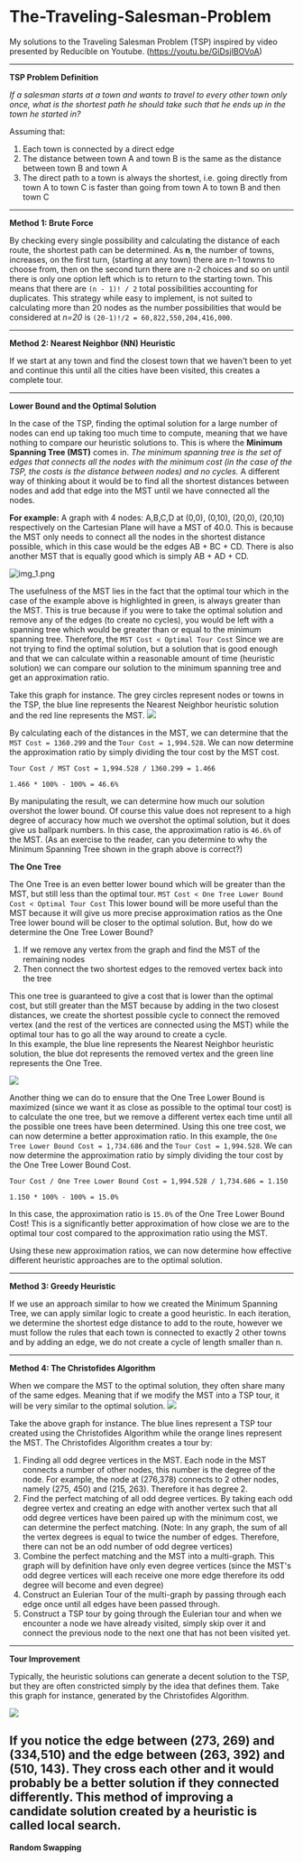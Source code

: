 # The-Traveling-Salesman-Problem

My solutions to the Traveling Salesman Problem (TSP) inspired by video presented by Reducible on Youtube. 
(https://youtu.be/GiDsjIBOVoA)

--------------------------------------------------------------------------------------------------------------
**TSP Problem Definition**

_If a salesman starts at a town and wants to travel to every other town only once, what is the shortest path he should take such that he ends up in the town he started in?_

Assuming that:
1. Each town is connected by a direct edge
2. The distance between town A and town B is the same as the distance between town B and town A
3. The direct path to a town is always the shortest, i.e. going directly from town A to town C is faster than going from town A to town B and then town C

--------------------------------------------------------------------------------------------------------------
**Method 1: Brute Force**

By checking every single possibility and calculating the distance of each route, the shortest path can be determined. As **n**, the number of towns, increases, on the first turn, (starting at any town) there are n-1 towns to choose from, then on the second turn there are n-2 choices and so on until there is only one option left which is to return to the starting town. This means that there are `(n - 1)! / 2` total possibilities accounting for duplicates. This strategy while easy to implement, is not suited to calculating more than 20 nodes as the number possibilities that would be considered at _n=20_ is `(20-1)!/2 = 60,822,550,204,416,000`. 

--------------------------------------------------------------------------------------------------------------
**Method 2: Nearest Neighbor (NN) Heuristic**

If we start at any town and find the closest town that we haven't been to yet and continue this until all the cities have been visited, this creates a complete tour.

--------------------------------------------------------------------------------------------------------------
**Lower Bound and the Optimal Solution**

In the case of the TSP, finding the optimal solution for a large number of nodes can end up taking too much time to compute, meaning that we have nothing to compare our heuristic solutions to. 
This is where the **Minimum Spanning Tree (MST)** comes in. 
_The minimum spanning tree is the set of edges that connects all the nodes with the minimum cost (in the case of the TSP, the costs is the distance between nodes) and no cycles._ A different way of thinking about it would be to find all the shortest distances between nodes and add that edge into the MST until we have connected all the nodes.

**For example:** A graph with 4 nodes: A,B,C,D at (0,0), (0,10), (20,0), (20,10) respectively on the Cartesian Plane will have a MST of 40.0.
This is because the MST only needs to connect all the nodes in the shortest distance possible, which in this case would be the edges AB + BC + CD. There is also another MST that is equally good which is simply AB + AD + CD.

![img_1.png](img_1.png)

The usefulness of the MST lies in the fact that the optimal tour which in the case of the example above is highlighted in green, is always greater than the MST. This is true because if you were to take the optimal solution and remove any of the edges (to create no cycles), you would be left with a spanning tree which would be greater than or equal to the minimum spanning tree. 
Therefore, the `MST Cost < Optimal Tour Cost` Since we are not trying to find the optimal solution, but a solution that is good enough and that we can calculate within a reasonable amount of time (heuristic solution) we can compare our solution to the minimum spanning tree and get an approximation ratio.

Take this graph for instance. The grey circles represent nodes or towns in the TSP, the blue line represents the Nearest Neighbor heuristic solution and the red line represents the MST. 
![](NN_Heuristic+MST.png)

By calculating each of the distances in the MST, we can determine that the `MST Cost = 1360.299` and the `Tour Cost = 1,994.528`. We can now determine the approximation ratio by simply dividing the tour cost by the MST cost.

`Tour Cost / MST Cost = 1,994.528 / 1360.299 = 1.466`

`1.466 * 100% - 100% = 46.6% `

By manipulating the result, we can determine how much our solution overshot the lower bound.
Of course this value does not represent to a high degree of accuracy how much we overshot the optimal solution, but it does give us ballpark numbers.
In this case, the approximation ratio is `46.6%` of the MST.
(As an exercise to the reader, can you determine to why the Minimum Spanning Tree shown in the graph above is correct?)

**The One Tree**

The One Tree is an even better lower bound which will be greater than the MST, but still less than the optimal tour.
`MST Cost < One Tree Lower Bound Cost < Optimal Tour Cost` This lower bound will be more useful than the MST because it will give us more precise approximation ratios as the One Tree lower bound will be closer to the optimal solution. 
But, how do we determine the One Tree Lower Bound?
1. If we remove any vertex from the graph and find the MST of the remaining nodes
2. Then connect the two shortest edges to the removed vertex back into the tree

This one tree is guaranteed to give a cost that is lower than the optimal cost, but still greater than the MST because by adding in the two closest distances, we create the shortest possible cycle to connect the removed vertex (and the rest of the vertices are connected using the MST)  while the optimal tour has to go all the way around to create a cycle.   
In this example, the blue line represents the Nearest Neighbor heuristic solution, the blue dot represents the removed vertex and the green line represents the One Tree.

![](NN_Heuristic+OneTree.png)

Another thing we can do to ensure that the One Tree Lower Bound is maximized (since we want it as close as possible to the optimal tour cost) is to calculate the one tree, but we remove a different vertex each time until all the possible one trees have been determined.
Using this one tree cost, we can now determine a better approximation ratio.
In this example, the `One Tree Lower Bound Cost = 1,734.686` and the `Tour Cost = 1,994.528`. We can now determine the approximation ratio by simply dividing the tour cost by the One Tree Lower Bound Cost.


`Tour Cost / One Tree Lower Bound Cost = 1,994.528 / 1,734.686 = 1.150`

`1.150 * 100% - 100% = 15.0%`


In this case, the approximation ratio is `15.0%` of the One Tree Lower Bound Cost! This is a significantly better approximation of how close we are to the optimal tour cost compared to the approximation ratio using the MST.  


Using these new approximation ratios, we can now determine how effective different heuristic approaches are to the optimal solution.

--------------------------------------------------------------------------------------------------------------
**Method 3: Greedy Heuristic**

If we use an approach similar to how we created the Minimum Spanning Tree, we can apply similar logic to create a good heuristic. In each iteration, we determine the shortest edge distance to add to the route, however we must follow the rules that each town is connected to exactly 2 other towns and by adding an edge, we do not create a cycle of length smaller than n.

--------------------------------------------------------------------------------------------------------------
**Method 4: The Christofides Algorithm**

When we compare the MST to the optimal solution, they often share many of the same edges. Meaning that if we modify the MST into a TSP tour, it will be very similar to the optimal solution.
![](Christofides.png)

Take the above graph for instance. The blue lines represent a TSP tour created using the Christofides Algorithm while the orange lines represent the MST.
The Christofides Algorithm creates a tour by:
1. Finding all odd degree vertices in the MST. Each node in the MST connects a number of other nodes, this number is the degree of the node. For example, the node at (276,378) connects to 2 other nodes, namely (275, 450) and (215, 263). Therefore it has degree 2.
2. Find the perfect matching of all odd degree vertices. By taking each odd degree vertex and creating an edge with another vertex such that all odd degree vertices have been paired up with the minimum cost, we can determine the perfect matching. (Note: In any graph, the sum of all the vertex degrees is equal to twice the number of edges. Therefore, there can not be an odd number of odd degree vertices)
3. Combine the perfect matching and the MST into a multi-graph. This graph will by definition have only even degree vertices (since the MST's odd degree vertices will each receive one more edge therefore its odd degree will become and even degree)
4. Construct an Eulerian Tour of the multi-graph by passing through each edge once until all edges have been passed through.
5. Construct a TSP tour by going through the Eulerian tour and when we encounter a node we have already visited, simply skip over it and connect the previous node to the next one that has not been visited yet.

--------------------------------------------------------------------------------------------------------------

**Tour Improvement**

Typically, the heuristic solutions can generate a decent solution to the TSP, but they are often constricted simply by the idea that defines them.
Take this graph for instance, generated by the Christofides Algorithm.  

![](Christofides_bad.png)


If you notice the edge between (273, 269) and (334,510) and the edge between (263, 392) and (510, 143). They cross each other and it would probably be a better solution if they connected differently.
This method of improving a candidate solution created by a heuristic is called local search.
--------------------------------------------------------------------------------------------------------------

**Random Swapping**

